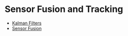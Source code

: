 # Sensor Fusion and Tracking

- [Kalman Filters](https://github.com/kaka-lin/autonomous-driving-notes/tree/master/Sensor%20Fusion%20and%20Tracking/Kalman%20Filters)
- [Sensor Fusion](https://github.com/kaka-lin/autonomous-driving-notes/tree/master/Sensor%20Fusion%20and%20Tracking/Sensor%20Fusion)
